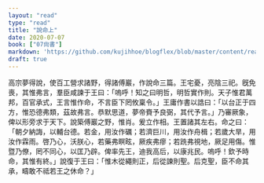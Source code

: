 ```yaml
---
layout: "read"
type: "read"
title: "說命上"
date: 2020-07-07
book: ["07尙書"]
markdown: 'https://github.com/kujihhoe/blogflex/blob/master/content/read/07-尙書/021-說命上.md'
draft: true
---
```



高宗夢得說，使百工營求諸野，得諸傅巖，作<v>說命</v>三篇。王宅憂，亮陰三祀。旣免喪，其惟弗言，羣臣咸諫于王曰：「嗚呼！知之曰明哲，明哲實作則。天子惟君萬邦，百官承式，王言惟作命，不言臣下罔攸稟令。」王庸作書以誥曰：「以台正于四方，惟恐德弗類，茲故弗言。恭默思道，夢帝賚予良弼，其代予言。」乃審厥象，俾以形旁求于天下。說築傅巖之野，惟肖。爰立作相。王置諸其左右。命之曰：「朝夕納誨，以輔台德。若金，用汝作礪；若濟巨川，用汝作舟楫；若歲大旱，用汝作霖雨。啓乃心，沃朕心，若藥弗瞑眩，厥疾弗瘳；若跣弗視地，厥足用傷。惟暨乃僚，罔不同心，以匡乃辟。俾率先王，迪我高后，以康兆民。嗚呼！欽予時命，其惟有終。」說復于王曰：「惟木從繩則正，后從諫則聖。后克聖，臣不命其承，疇敢不祗若王之休命？」

